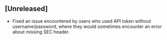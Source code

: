 ## [Unreleased]
  - Fixed an issue encountered by users who used API token without username/password, where they would sometimes encounter an error about missing SEC header.
